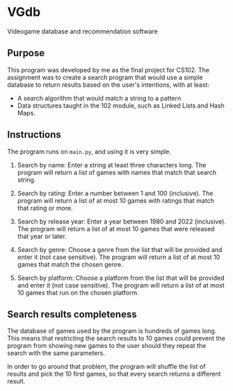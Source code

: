 # VGdb
Videogame database and recommendation software

## Purpose
This program was developed by me as the final project for CS102.
The assignment was to create a search program that would use a simple database to return results
based on the user's intentions, with at least:
* A search algorithm that would match a string to a pattern
* Data structures taught in the 102 module, such as Linked Lists and Hash Maps.

## Instructions
The program runs on `main.py`, and using it is very simple.

1. Search by name:
Enter a string at least three characters long. The program will return a list of games with names that match that search string.

2. Search by rating:
Enter a number between 1 and 100 (inclusive). The program will return a list of at most 10 games with ratings that match that rating or more.

3. Search by release year:
Enter a year between 1980 and 2022 (inclusive). The program will return a list of at most 10 games that were released that year or later.

4. Search by genre:
Choose a genre from the list that will be provided and enter it (not case sensitive). The program will return a list of at most 10 games that match the chosen genre.

5. Search by platform:
Choose a platform from the list that will be provided and enter it (not case sensitive). The program will return a list of at most 10 games that run on the chosen platform.

## Search results completeness
The database of games used by the program is hundreds of games long. This means that restricting the search results to 10 games could prevent the program from showing new games to the user should they repeat the search with the same parameters.

In order to go around that problem, the program will shuffle the list of results and pick the 10 first games, so that every search returns a different result.
